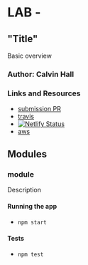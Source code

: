 # LAB - #

## "Title"
Basic overview

### Author: Calvin Hall

### Links and Resources
* [submission PR](https://github.com/Clownvin-cr-deltav-401d4/lab-#/pull/1)
* [travis](https://www.travis-ci.com/Clownvin-cr-deltav-401d4/lab-#)
* [![Netlify Status](https://api.netlify.com/api/v1/badges/40b41ce8-de0b-46c7-947e-8ff91048c8c8/deploy-status)](https://app.netlify.com/sites/hopeful-bhaskara-69765a/deploys)
* [aws](https://hopeful-bhaskara-69765a.netlify.com/)

## Modules
### module
Description

#### Running the app
* `npm start`
  
#### Tests
* `npm test`
